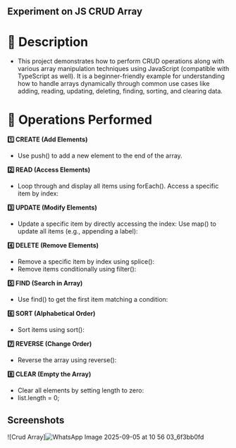 
## Experiment on JS CRUD Array

# 📘 Description
- This project demonstrates how to perform CRUD operations along with various array manipulation techniques using JavaScript (compatible with TypeScript as well). It is a beginner-friendly example for understanding how to handle arrays dynamically through common use cases like adding, reading, updating, deleting, finding, sorting, and clearing data.

# 🧪 Operations Performed
**1️⃣ CREATE (Add Elements)**
- Use push() to add a new element to the end of the array.

**2️⃣ READ (Access Elements)**
- Loop through and display all items using forEach().
Access a specific item by index:

**3️⃣ UPDATE (Modify Elements)**
- Update a specific item by directly accessing the index:
Use map() to update all items (e.g., appending a label):

**4️⃣ DELETE (Remove Elements)**
- Remove a specific item by index using splice():
- Remove items conditionally using filter():

**5️⃣ FIND (Search in Array)**
- Use find() to get the first item matching a condition:

**6️⃣ SORT (Alphabetical Order)**
- Sort items using sort():

**7️⃣ REVERSE (Change Order)**
- Reverse the array using reverse():

**8️⃣ CLEAR (Empty the Array)**
- Clear all elements by setting length to zero:
- list.length = 0;


## Screenshots
![Crud Array]![WhatsApp Image 2025-09-05 at 10 56 03_6f3bb0fd](https://github.com/user-attachments/assets/9cc29ad5-d2d0-489a-8370-d161993f3409)


